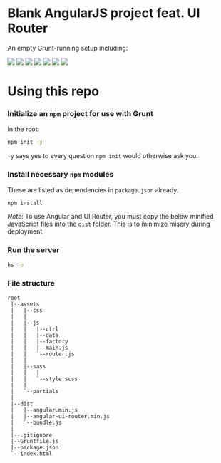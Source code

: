 # Blank AngularJS project feat. UI Router

An empty Grunt-running setup including:

![](https://img.shields.io/badge/updated-july_27th_2018-green.svg)
![](https://img.shields.io/badge/grunt-1.0.3-ED8024.svg)
![](https://img.shields.io/badge/browserify-v5.3.0-pink.svg)
![](https://img.shields.io/badge/angularJS-v1.7.2-D00027.svg)
![](https://img.shields.io/badge/ui--router-v1.0.19-yellow.svg)
![](https://img.shields.io/badge/jquery-v3.3.1-005FAD.svg)
![](https://img.shields.io/badge/lodash-v4.17.10-3554FF.svg)

# Using this repo

### Initialize an `npm` project for use with Grunt

In the root:

```bash
npm init -y
```

`-y` says yes to every question `npm init` would otherwise ask you.

### Install necessary `npm` modules

These are listed as dependencies in `package.json` already.

```bash
npm install
```

_Note_: To use Angular and UI Router, you must copy the below minified JavaScript files into the `dist` folder. This is to minimize misery during deployment.

### Run the server

```bash
hs -o
```

### File structure

```
root
 |--assets
 |   |--css
 |   |
 |   |--js
 |   |   |--ctrl
 |   |   |--data
 |   |   |--factory
 |   |   |--main.js
 |   |   `--router.js
 |   |
 |   |--sass
 |   |   |
 |   |   `--style.scss
 |   |
 |   `--partials
 |
 |--dist
 |   |--angular.min.js
 |   |--angular-ui-router.min.js
 |   `--bundle.js
 |
 |--.gitignore
 |--Gruntfile.js
 |--package.json
 `--index.html
```